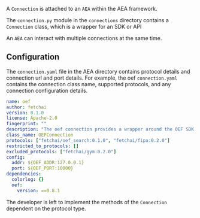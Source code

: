 A `Connection` is attached to an `AEA` within the AEA framework.

The `connection.py` module in the `connections` directory contains a `Connection` class, 
which is a wrapper for an SDK or API

An `AEA` can interact with multiple connections at the same time.

## Configuration

The `connection.yaml` file in the AEA directory contains protocol details and connection url and port details. For example, the oef `connection.yaml` contains the connection class name, supported protocols, and any connection configuration details.

``` yaml
name: oef
author: fetchai
version: 0.1.0
license: Apache-2.0
fingerprint: ""
description: "The oef connection provides a wrapper around the OEF SDK for connection with the OEF search and communication node."
class_name: OEFConnection
protocols: ["fetchai/oef_search:0.1.0", "fetchai/fipa:0.2.0"]
restricted_to_protocols: []
excluded_protocols: ["fetchai/gym:0.2.0"]
config:
  addr: ${OEF_ADDR:127.0.0.1}
  port: ${OEF_PORT:10000}
dependencies:
  colorlog: {}
  oef:
    version: ==0.8.1
```


The developer is left to implement the methods of the `Connection` dependent on the protocol type. 

<br />



